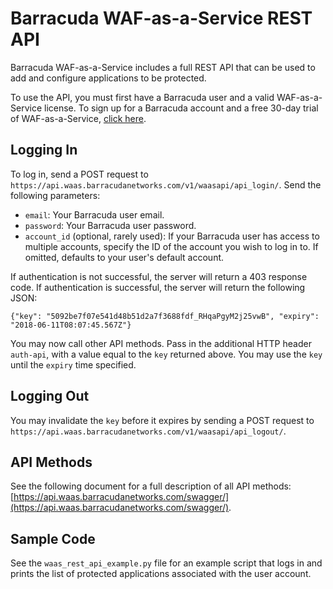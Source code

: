 # Barracuda WAF-as-a-Service REST API

Barracuda WAF-as-a-Service includes a full REST API that can be used to add and configure applications to be protected.

To use the API, you must first have a Barracuda user and a valid WAF-as-a-Service license.  To sign up for a Barracuda account and a free 30-day trial of WAF-as-a-Service, [click here](https://waas.barracudanetworks.com/).

## Logging In

To log in, send a POST request to `https://api.waas.barracudanetworks.com/v1/waasapi/api_login/`.  Send the following parameters:

* `email`: Your Barracuda user email.
* `password`: Your Barracuda user password.
* `account_id` (optional, rarely used): If your Barracuda user has access to multiple accounts, specify the ID of the account you wish to log in to.  If omitted, defaults to your user's default account.

If authentication is not successful, the server will return a 403 response code.  If authentication is successful, the server will return the following JSON:

`{"key": "5092be7f07e541d48b51d2a7f3688fdf_RHqaPgyM2j25vwB", "expiry": "2018-06-11T08:07:45.567Z"}`

You may now call other API methods.  Pass in the additional HTTP header `auth-api`, with a value equal to the `key` returned above.  You may use the `key` until the `expiry` time specified.

## Logging Out

You may invalidate the `key` before it expires by sending a POST request to `https://api.waas.barracudanetworks.com/v1/waasapi/api_logout/`.

## API Methods

See the following document for a full description of all API methods: [https://api.waas.barracudanetworks.com/swagger/](https://api.waas.barracudanetworks.com/swagger/).

## Sample Code

See the `waas_rest_api_example.py` file for an example script that logs in and prints the list of protected applications associated with the user account.